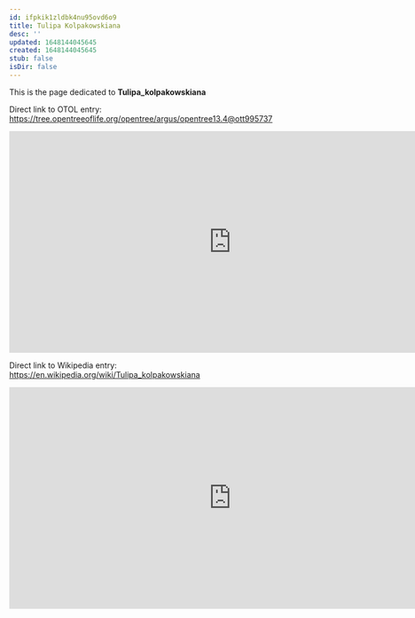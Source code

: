 ```yaml
---
id: ifpkik1zldbk4nu95ovd6o9
title: Tulipa Kolpakowskiana
desc: ''
updated: 1648144045645
created: 1648144045645
stub: false
isDir: false
---
```

This is the page dedicated to **Tulipa_kolpakowskiana**


Direct link to OTOL entry: https://tree.opentreeoflife.org/opentree/argus/opentree13.4@ott995737



<html>
    <body>
    <iframe src="https://tree.opentreeoflife.org/opentree/argus/opentree13.4@ott995737"
    width="800" height="400" frameborder="0" allowfullscreen> </iframe>
    </body>
</html>
    


Direct link to Wikipedia entry: https://en.wikipedia.org/wiki/Tulipa_kolpakowskiana



<html>
    <body>
    <iframe src="https://en.wikipedia.org/wiki/Tulipa_kolpakowskiana"
    width="800" height="400" frameborder="0" allowfullscreen> </iframe>
    </body>
</html>
    
